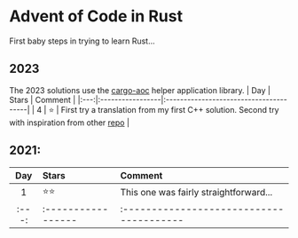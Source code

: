 # Advent of Code in Rust

First baby steps in trying to learn Rust...

## 2023
The 2023 solutions use the [cargo-aoc](https://github.com/gobanos/cargo-aoc) helper application library.
| Day | Stars            | Comment                                |
|:---:|:-----------------|:---------------------------------------|
|  4  | &#11088;         | First try a translation from my first C++ solution. Second try with inspiration from other [repo](https://github.com/believer/advent-of-code/blob/master/rust/2023/) |


## 2021:
| Day | Stars            | Comment                                |
|:---:|:-----------------|:---------------------------------------|
|  1  | &#11088;&#11088; | This one was fairly straightforward... |
|:---:|:-----------------|:---------------------------------------|

